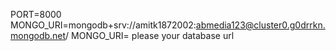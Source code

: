 PORT=8000
MONGO_URI=mongodb+srv://amitk1872002:abmedia123@cluster0.g0drrkn.mongodb.net/
MONGO_URI= please your database url 